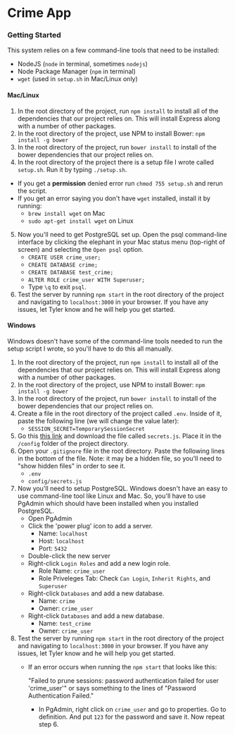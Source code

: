 # Crime App

### Getting Started
This system relies on a few command-line tools that need to be installed:
 - NodeJS (`node` in terminal, sometimes `nodejs`)
 - Node Package Manager (`npm` in terminal)
 - `wget` (used in `setup.sh` in Mac/Linux only)

#### Mac/Linux
1. In the root directory of the project, run `npm install` to install all of the dependencies that our project relies on. This will install Express along with a number of other packages.
2. In the root directory of the project, use NPM to install Bower: `npm install -g bower`
3. In the root directory of the project, run `bower install` to install of the bower dependencies that our project relies on.
4. In the root directory of the project there is a setup file I wrote called `setup.sh`. Run it by typing `./setup.sh`.
  - If you get a **permission** denied error run `chmod 755 setup.sh` and rerun the script.
  - If you get an error saying you don't have `wget` installed, install it by running:
     - `brew install wget` on Mac
     - `sudo apt-get install wget` on Linux
5. Now you'll need to get PostgreSQL set up. Open the psql command-line interface by clicking the elephant in your Mac status menu (top-right of screen) and selecting the `Open psql` option.
   - `CREATE USER crime_user;`
   - `CREATE DATABASE crime;`
   - `CREATE DATABASE test_crime;`
   - `ALTER ROLE crime_user WITH Superuser;`
   - Type `\q` to exit `psql`.
6. Test the server by running `npm start` in the root directory of the project and navigating to `localhost:3000` in your browser. If you have any issues, let Tyler know and he will help you get started.

#### Windows
Windows doesn't have some of the command-line tools needed to run the setup script I wrote, so you'll have to do this all manually.

1. In the root directory of the project, run `npm install` to install all of the dependencies that our project relies on. This will install Express along with a number of other packages.
2. In the root directory of the project, use NPM to install Bower: `npm install -g bower`
3. In the root directory of the project, run `bower install` to install of the bower dependencies that our project relies on.
4. Create a file in the root directory of the project called `.env`. Inside of it, paste the following line (we will change the value later):
   - `SESSION_SECRET=TemporarySessionSecret`
5. Go this [this link](https://drive.google.com/file/d/0By1RZW5XyyDdZzl1TV9uV1pfZms/view?usp=sharing) and download the file called `secrets.js`. Place it in the `/config` folder of the project directory.
6. Open your `.gitignore` file in the root directory. Paste the following lines in the bottom of the file. Note: it may be a hidden file, so you'll need to "show hidden files" in order to see it.
   - `.env`
   - `config/secrets.js`
7. Now you'll need to setup PostgreSQL. Windows doesn't have an easy to use command-line tool like Linux and Mac. So, you'll have to use PgAdmin which should have been installed when you installed PostgreSQL.
   - Open PgAdmin
   - Click the 'power plug' icon to add a server.
     - Name: `localhost`
     - Host: `localhost`
     - Port: `5432`
   - Double-click the new server
   - Right-click `Login Roles` and add a new login role.
     - Role Name: `crime_user`
     - Role Priveleges Tab: Check `Can Login`, `Inherit Rights`, and `Superuser`
   - Right-click `Databases` and add a new database.
     - Name: `crime`
     - Owner: `crime_user`
   - Right-click `Databases` and add a new database.
     - Name: `test_crime`
     - Owner: `crime_user`
8. Test the server by running `npm start` in the root directory of the project and navigating to `localhost:3000` in your browser. If you have any issues, let Tyler know and he will help you get started.
    - If an error occurs when running the `npm start` that looks like this:

        "Failed to prune sessions: password authentication failed for user 'crime_user'" or says something to the lines of "Password Authentication Failed."

        - In PgAdmin, right click on `crime_user` and go to properties. Go to definition. And put `123` for the password and save it. Now repeat step 6.
